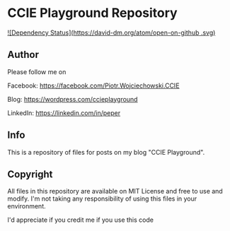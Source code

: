 # CCIE Playground Repository
[![Dependency Status](https://david-dm.org/atom/open-on-github
.svg)](https://david-dm.org/atom/open-on-github)

## Author

Please follow me on

Facebook: https://facebook.com/Piotr.Wojciechowski.CCIE

Blog: https://wordpress.com/ccieplayground

LinkedIn: https://linkedin.com/in/peper

## Info

This is a repository of files for posts on my blog "CCIE Playground". 

## Copyright

All files in this repository are available on MIT License and free to use and modify. I'm not taking any responsibility of using this files in your environment.

I'd appreciate if you credit me if you use this code

